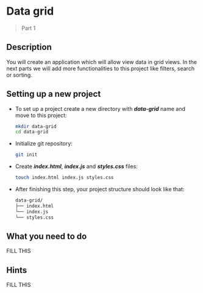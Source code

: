# Data grid

> Part 1
 
## Description

You will create an application which will allow view data in grid views. In the next parts we will add more 
functionalities to this project like filters, search or sorting.

## Setting up a new project

- To set up a project create a new directory with **_data-grid_** name and move to this project:

    ```bash
    mkdir data-grid
    cd data-grid
    ```

- Initialize git repository:

    ```bash
    git init
    ```

- Create **_index.html_**, **_index.js_** and **_styles.css_** files:

    ```bash
    touch index.html index.js styles.css
    ```

- After finishing this step, your project structure should look like that:

    ```bash
    data-grid/
    ├── index.html
    └── index.js
    └── styles.css
    ```

## What you need to do

FILL THIS

## Hints

FILL THIS